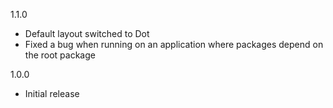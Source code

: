 1.1.0

* Default layout switched to Dot
* Fixed a bug when running on an application where packages depend on the root package

1.0.0

* Initial release
